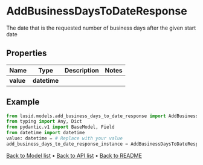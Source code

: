 # AddBusinessDaysToDateResponse

The date that is the requested number of business days after the given start date
## Properties
Name | Type | Description | Notes
------------ | ------------- | ------------- | -------------
**value** | **datetime** |  | 
## Example

```python
from lusid.models.add_business_days_to_date_response import AddBusinessDaysToDateResponse
from typing import Any, Dict
from pydantic.v1 import BaseModel, Field
from datetime import datetime
value: datetime = # Replace with your value
add_business_days_to_date_response_instance = AddBusinessDaysToDateResponse(value=value)

```

[Back to Model list](../README.md#documentation-for-models) &#8226; [Back to API list](../README.md#documentation-for-api-endpoints) &#8226; [Back to README](../README.md)

